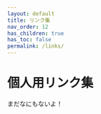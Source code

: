```yaml
---
layout: default
title: リンク集
nav_order: 12
has_children: true
has_toc: false
permalink: /links/
---
```


# 個人用リンク集

まだなにもないよ！